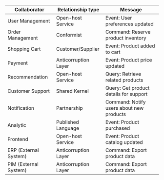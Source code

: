| Collaborator              | Relationship type         | Message                       |
|---------------------------|---------------------------|-------------------------------|
| User Management           | Open-host Service         | Event: User preferences updated |
| Order Management          | Conformist                | Command: Reserve product inventory |
| Shopping Cart             | Customer/Supplier         | Event: Product added to cart |
| Payment                   | Anticorruption Layer      | Event: Product price updated |
| Recommendation            | Open-host Service         | Query: Retrieve related products |
| Customer Support          | Shared Kernel             | Query: Get product details for support |
| Notification              | Partnership               | Command: Notify users about new products |
| Analytic                  | Published Language        | Event: Product purchased |
| Frontend                  | Open-host Service         | Event: Product catalog updated |
| ERP (External System)     | Anticorruption Layer      | Command: Export product data |
| PIM (External System)     | Anticorruption Layer      | Command: Export product data |
